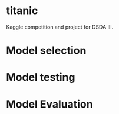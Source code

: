 # titanic
 Kaggle competition and project for DSDA III.

 # Model selection
 # Model testing
 # Model Evaluation

